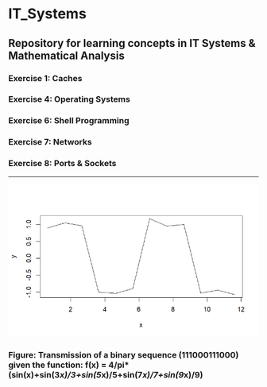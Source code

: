 # IT_Systems
## Repository for learning concepts in IT Systems & Mathematical Analysis
### Exercise 1: Caches
### Exercise 4: Operating Systems
### Exercise 6: Shell Programming
### Exercise 7: Networks
### Exercise 8: Ports & Sockets

------------------------------------------------------------------------------------------
![alt text](https://github.com/brendanlahm/IT_Systems/blob/main/IT_exercise7_function.png)

### Figure: Transmission of a binary sequence (111000111000) given the function: f(x) = 4/pi*(sin(x)+sin(3*x)/3+sin(5*x)/5+sin(7*x)/7+sin(9*x)/9)